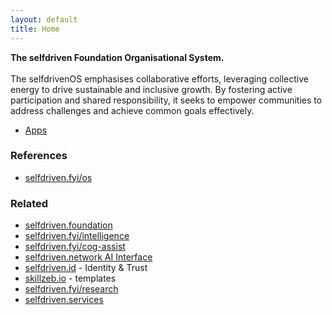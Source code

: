```yaml
---
layout: default
title: Home
---
```

**The selfdriven Foundation Organisational System.**\
\
The selfdrivenOS emphasises collaborative efforts, leveraging collective energy to drive sustainable and inclusive growth. By fostering active participation and shared responsibility, it seeks to empower communities to address challenges and achieve common goals effectively.

- [Apps](https://selfdriven.fyi/apps)

### References
- [selfdriven.fyi/os](https://selfdriven.fyi/os)

### Related
- [selfdriven.foundation](selfdriven.foundation)
- [selfdriven.fyi/intelligence](https://selfdriven.fyi/intelligence)
- [selfdriven.fyi/cog-assist](https://selfdriven.fyi/cog-assist)
- [selfdriven.network AI Interface](https://selfdriven.network)
- [selfdriven.id](https://selfdriven.id) - Identity & Trust
- [skillzeb.io](https://skillzeb.io) - templates
- [selfdriven.fyi/research](https://selfdriven.fyi/research)
- [selfdriven.services](https://selfdriven.services)


